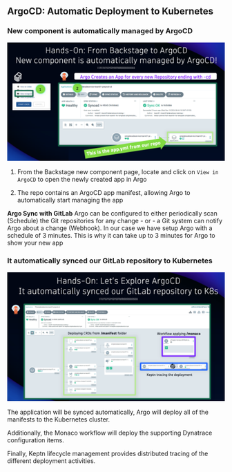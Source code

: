 ## ArgoCD: Automatic Deployment to Kubernetes

### New component is automatically managed by ArgoCD

![ArgoCD App](../../../assets/images/03_03_argocd.png)

1. From the Backstage new component page, locate and click on `View in ArgoCD` to open the newly created app in Argo

2. The repo contains an ArgoCD app manifest, allowing Argo to automatically start managing the app

**Argo Sync with GitLab**
Argo can be configured to either periodically scan (Schedule) the Git repositories for any change - or - a Git system can notify Argo about a change (Webhook).
In our case we have setup Argo with a schedule of 3 minutes. This is why it can take up to 3 minutes for Argo to show your new app

### It automatically synced our GitLab repository to Kubernetes

![ArgoCD Sync](../../../assets/images/03_03_argocd_sync_k8s.png)

The application will be synced automatically, Argo will deploy all of the manifests to the Kubernetes cluster.

Additionally, the Monaco workflow will deploy the supporting Dynatrace configuration items.

Finally, Keptn lifecycle management provides distributed tracing of the different deployment activities.